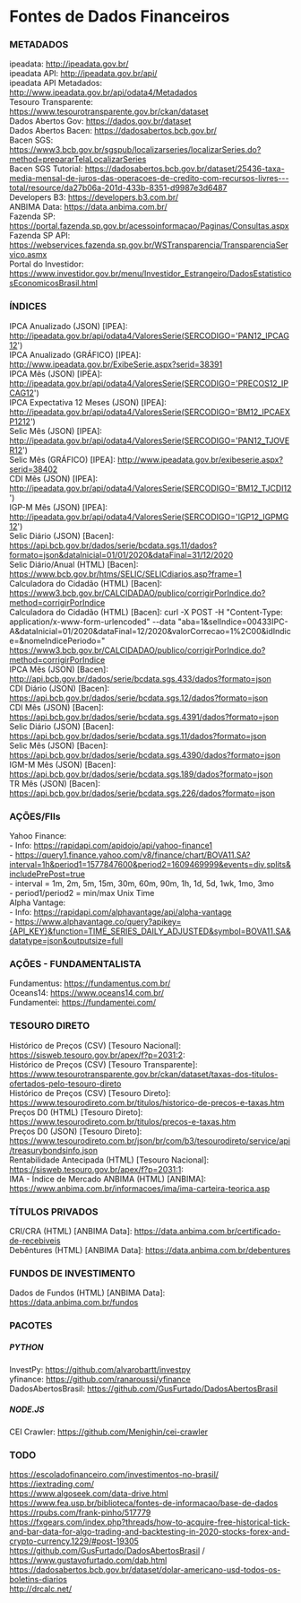# Fontes de Dados Financeiros

### METADADOS
ipeadata: http://ipeadata.gov.br/
\
ipeadata API: http://ipeadata.gov.br/api/
\
ipeadata API Metadados: http://www.ipeadata.gov.br/api/odata4/Metadados
\
Tesouro Transparente: https://www.tesourotransparente.gov.br/ckan/dataset
\
Dados Abertos Gov: https://dados.gov.br/dataset
\
Dados Abertos Bacen: https://dadosabertos.bcb.gov.br/
\
Bacen SGS: https://www3.bcb.gov.br/sgspub/localizarseries/localizarSeries.do?method=prepararTelaLocalizarSeries
\
Bacen SGS Tutorial: https://dadosabertos.bcb.gov.br/dataset/25436-taxa-media-mensal-de-juros-das-operacoes-de-credito-com-recursos-livres---total/resource/da27b06a-201d-433b-8351-d9987e3d6487
\
Developers B3: https://developers.b3.com.br/
\
ANBIMA Data: https://data.anbima.com.br/
\
Fazenda SP: https://portal.fazenda.sp.gov.br/acessoinformacao/Paginas/Consultas.aspx
\
Fazenda SP API: https://webservices.fazenda.sp.gov.br/WSTransparencia/TransparenciaServico.asmx
\
Portal do Investidor: https://www.investidor.gov.br/menu/Investidor_Estrangeiro/DadosEstatisticosEconomicosBrasil.html

### ÍNDICES
IPCA Anualizado (JSON) [IPEA]: http://ipeadata.gov.br/api/odata4/ValoresSerie(SERCODIGO='PAN12_IPCAG12')
\
IPCA Anualizado (GRÁFICO) [IPEA]: http://www.ipeadata.gov.br/ExibeSerie.aspx?serid=38391
\
IPCA Mês (JSON) [IPEA]: http://ipeadata.gov.br/api/odata4/ValoresSerie(SERCODIGO='PRECOS12_IPCAG12')
\
IPCA Expectativa 12 Meses (JSON) [IPEA]: http://ipeadata.gov.br/api/odata4/ValoresSerie(SERCODIGO='BM12_IPCAEXP1212')
\
Selic Mês (JSON) [IPEA]: http://ipeadata.gov.br/api/odata4/ValoresSerie(SERCODIGO='PAN12_TJOVER12')
\
Selic Mês (GRÁFICO) [IPEA]: http://www.ipeadata.gov.br/exibeserie.aspx?serid=38402
\
CDI Mês (JSON) [IPEA]: http://ipeadata.gov.br/api/odata4/ValoresSerie(SERCODIGO='BM12_TJCDI12')
\
IGP-M Mês (JSON) [IPEA]: http://ipeadata.gov.br/api/odata4/ValoresSerie(SERCODIGO='IGP12_IGPMG12')
\
Selic Diário (JSON) [Bacen]: https://api.bcb.gov.br/dados/serie/bcdata.sgs.11/dados?formato=json&dataInicial=01/01/2020&dataFinal=31/12/2020
\
Selic Diário/Anual (HTML) [Bacen]: https://www.bcb.gov.br/htms/SELIC/SELICdiarios.asp?frame=1
\
Calculadora do Cidadão (HTML) [Bacen]: https://www3.bcb.gov.br/CALCIDADAO/publico/corrigirPorIndice.do?method=corrigirPorIndice
\
Calculadora do Cidadão (HTML) [Bacen]: curl -X POST -H "Content-Type: application/x-www-form-urlencoded" --data "aba=1&selIndice=00433IPC-A&dataInicial=01/2020&dataFinal=12/2020&valorCorrecao=1%2C00&idIndice=&nomeIndicePeriodo=" https://www3.bcb.gov.br/CALCIDADAO/publico/corrigirPorIndice.do?method=corrigirPorIndice
\
IPCA Mês (JSON) [Bacen]: http://api.bcb.gov.br/dados/serie/bcdata.sgs.433/dados?formato=json
\
CDI Diário (JSON) [Bacen]: https://api.bcb.gov.br/dados/serie/bcdata.sgs.12/dados?formato=json
\
CDI Mês (JSON) [Bacen]: https://api.bcb.gov.br/dados/serie/bcdata.sgs.4391/dados?formato=json
\
Selic Diário (JSON) [Bacen]: https://api.bcb.gov.br/dados/serie/bcdata.sgs.11/dados?formato=json
\
Selic Mês (JSON) [Bacen]: https://api.bcb.gov.br/dados/serie/bcdata.sgs.4390/dados?formato=json
\
IGM-M Mês (JSON) [Bacen]: https://api.bcb.gov.br/dados/serie/bcdata.sgs.189/dados?formato=json
\
TR Mês (JSON) [Bacen]: https://api.bcb.gov.br/dados/serie/bcdata.sgs.226/dados?formato=json

### AÇÕES/FIIs
Yahoo Finance:
\
\- Info: https://rapidapi.com/apidojo/api/yahoo-finance1
\
\- https://query1.finance.yahoo.com/v8/finance/chart/BOVA11.SA?interval=1h&period1=1577847600&period2=1609469999&events=div,splits&includePrePost=true
\
\- interval = 1m, 2m, 5m, 15m, 30m, 60m, 90m, 1h, 1d, 5d, 1wk, 1mo, 3mo
\
\- period1/period2 = min/max Unix Time
\
Alpha Vantage:
\
\- Info: https://rapidapi.com/alphavantage/api/alpha-vantage
\
\- https://www.alphavantage.co/query?apikey={API_KEY}&function=TIME_SERIES_DAILY_ADJUSTED&symbol=BOVA11.SA&datatype=json&outputsize=full

### AÇÕES - FUNDAMENTALISTA
Fundamentus: https://fundamentus.com.br/
\
Oceans14: https://www.oceans14.com.br/
\
Fundamentei: https://fundamentei.com/

### TESOURO DIRETO
Histórico de Preços (CSV) [Tesouro Nacional]: https://sisweb.tesouro.gov.br/apex/f?p=2031:2:
\
Histórico de Preços (CSV) [Tesouro Transparente]: https://www.tesourotransparente.gov.br/ckan/dataset/taxas-dos-titulos-ofertados-pelo-tesouro-direto
\
Histórico de Preços (CSV) [Tesouro Direto]: https://www.tesourodireto.com.br/titulos/historico-de-precos-e-taxas.htm
\
Preços D0 (HTML) [Tesouro Direto]: https://www.tesourodireto.com.br/titulos/precos-e-taxas.htm
\
Preços D0 (JSON) [Tesouro Direto]: https://www.tesourodireto.com.br/json/br/com/b3/tesourodireto/service/api/treasurybondsinfo.json
\
Rentabilidade Antecipada (HTML) [Tesouro Nacional]: https://sisweb.tesouro.gov.br/apex/f?p=2031:1:
\
IMA - Índice de Mercado ANBIMA (HTML) [ANBIMA]: https://www.anbima.com.br/informacoes/ima/ima-carteira-teorica.asp

### TÍTULOS PRIVADOS
CRI/CRA (HTML) [ANBIMA Data]: https://data.anbima.com.br/certificado-de-recebiveis
\
Debêntures (HTML) [ANBIMA Data]: https://data.anbima.com.br/debentures

### FUNDOS DE INVESTIMENTO
Dados de Fundos (HTML) [ANBIMA Data]: https://data.anbima.com.br/fundos

### PACOTES

##### PYTHON
InvestPy: https://github.com/alvarobartt/investpy
\
yfinance: https://github.com/ranaroussi/yfinance
\
DadosAbertosBrasil: https://github.com/GusFurtado/DadosAbertosBrasil

##### NODE.JS
CEI Crawler: https://github.com/Menighin/cei-crawler

### TODO
https://escoladofinanceiro.com/investimentos-no-brasil/
\
https://iextrading.com/
\
https://www.algoseek.com/data-drive.html
\
https://www.fea.usp.br/biblioteca/fontes-de-informacao/base-de-dados
\
https://rpubs.com/frank-pinho/517779
\
https://fxgears.com/index.php?threads/how-to-acquire-free-historical-tick-and-bar-data-for-algo-trading-and-backtesting-in-2020-stocks-forex-and-crypto-currency.1229/#post-19305
\
https://github.com/GusFurtado/DadosAbertosBrasil / https://www.gustavofurtado.com/dab.html
\
https://dadosabertos.bcb.gov.br/dataset/dolar-americano-usd-todos-os-boletins-diarios
\
http://drcalc.net/
